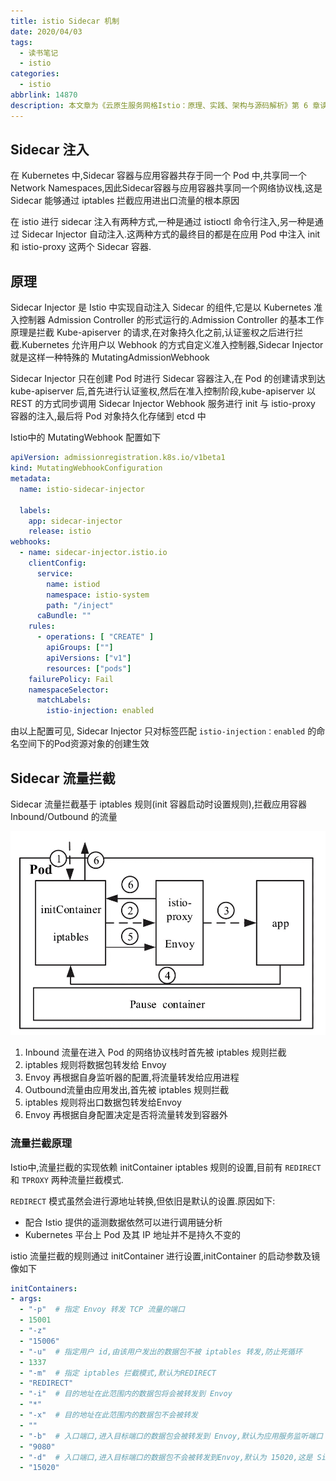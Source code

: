 ```yaml
---
title: istio Sidecar 机制
date: 2020/04/03
tags:
  - 读书笔记
  - istio
categories:
  - istio
abbrlink: 14870
description: 本文章为《云原生服务网格Istio：原理、实践、架构与源码解析》第 6 章读书笔记.
---
```


## Sidecar 注入

在 Kubernetes 中,Sidecar 容器与应用容器共存于同一个 Pod 中,共享同一个 Network Namespaces,因此Sidecar容器与应用容器共享同一个网络协议栈,这是 Sidecar 能够通过 iptables 拦截应用进出口流量的根本原因

在 istio 进行 sidecar 注入有两种方式,一种是通过 istioctl 命令行注入,另一种是通过 Sidecar Injector 自动注入.这两种方式的最终目的都是在应用 Pod 中注入 init 和 istio-proxy 这两个 Sidecar 容器.

## 原理

Sidecar Injector 是 Istio 中实现自动注入 Sidecar 的组件,它是以 Kubernetes 准入控制器 Admission Controller 的形式运行的.Admission Controller 的基本工作原理是拦截 Kube-apiserver 的请求,在对象持久化之前,认证鉴权之后进行拦截.Kubernetes 允许用户以 Webhook 的方式自定义准入控制器,Sidecar Injector 就是这样一种特殊的 MutatingAdmissionWebhook

Sidecar Injector 只在创建 Pod 时进行 Sidecar 容器注入,在 Pod 的创建请求到达 kube-apiserver 后,首先进行认证鉴权,然后在准入控制阶段,kube-apiserver 以 REST 的方式同步调用 Sidecar Injector Webhook 服务进行 init 与 istio-proxy 容器的注入,最后将 Pod 对象持久化存储到 etcd 中

Istio中的 MutatingWebhook 配置如下

```yaml
apiVersion: admissionregistration.k8s.io/v1beta1
kind: MutatingWebhookConfiguration
metadata:
  name: istio-sidecar-injector

  labels:
    app: sidecar-injector
    release: istio
webhooks:
  - name: sidecar-injector.istio.io
    clientConfig:
      service:
        name: istiod
        namespace: istio-system
        path: "/inject"
      caBundle: ""
    rules:
      - operations: [ "CREATE" ]
        apiGroups: [""]
        apiVersions: ["v1"]
        resources: ["pods"]
    failurePolicy: Fail
    namespaceSelector:
      matchLabels:
        istio-injection: enabled

```

由以上配置可见, Sidecar Injector 只对标签匹配 `istio-injection：enabled` 的命名空间下的Pod资源对象的创建生效

## Sidecar 流量拦截

Sidecar 流量拦截基于 iptables 规则(init 容器启动时设置规则),拦截应用容器 Inbound/Outbound 的流量

![istio 流量流向](/images/istio_traffic_flow.png)

1. Inbound 流量在进入 Pod 的网络协议栈时首先被 iptables 规则拦截
2. iptables 规则将数据包转发给 Envoy
3. Envoy 再根据自身监听器的配置,将流量转发给应用进程
4. Outbound流量由应用发出,首先被 iptables 规则拦截
5. iptables 规则将出口数据包转发给Envoy
6. Envoy 再根据自身配置决定是否将流量转发到容器外

### 流量拦截原理

Istio中,流量拦截的实现依赖 initContainer iptables 规则的设置,目前有 `REDIRECT` 和 `TPROXY` 两种流量拦截模式.

`REDIRECT` 模式虽然会进行源地址转换,但依旧是默认的设置.原因如下:

- 配合 Istio 提供的遥测数据依然可以进行调用链分析
- Kubernetes 平台上 Pod 及其 IP 地址并不是持久不变的

istio 流量拦截的规则通过 initContainer 进行设置,initContainer 的启动参数及镜像如下

```yaml
initContainers:
- args:
  - "-p"  # 指定 Envoy 转发 TCP 流量的端口
  - 15001
  - "-z"
  - "15006"
  - "-u"  # 指定用户 id,由该用户发出的数据包不被 iptables 转发,防止死循环
  - 1337
  - "-m"  # 指定 iptables 拦截模式,默认为REDIRECT
  - "REDIRECT"
  - "-i"  # 目的地址在此范围内的数据包将会被转发到 Envoy
  - "*"
  - "-x"  # 目的地址在此范围内的数据包不会被转发
  - ""
  - "-b"  # 入口端口,进入目标端口的数据包会被转发到 Envoy,默认为应用服务监听端口
  - "9080"
  - "-d"  # 入口端口,进入目标端口的数据包不会被转发到Envoy,默认为 15020,这是 Sidecar 容器的健康检查端口
  - "15020"
```
